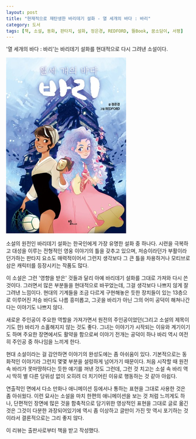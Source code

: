 ```yaml
---
layout: post
title: "현재적으로 재탄생한 바리데기 설화 - 열 세개의 바다 : 바리"
category: 도서
tags: [책, 소설, 동화, 판타지, 설화, 정은경, REDFORD, 뜰Book, 꿈소담이, 서평]
---
```


'열 세개의 바다 : 바리'는
바리데기 설화를 현대적으로 다시 그려낸 소설이다.

![표지](/images/13-seas-bari-book-h480.jpg)

소설의 원전인 바리데기 설화는 한국인에게 가장 유명한 설화 중 하나다.
시련을 극복하고 대성을 이루는 전형적인 영웅 이야기의 틀을 갖추고 있으며,
저승이라던가 부활이라던가하는 판타지 요소도 매력적이어서 그런지
생각보다 그 큰 틀을 차용하거나 모티브로 삼은 캐릭터를 등장시키는 작품도 많다.

이 소설은 그런 '영향을 받은' 것들과 달리 아예 바리데기 설화를 그대로 가져와 다시 쓴 것이다.
그러면서 많은 부분들을 현대적으로 바꾸었는데,
그걸 생각보다 나쁘지 않게 잘 그려낸 느낌이다.
현대의 기계들을 조금 다르게 구현해놓은 듯한 장치들이 있는
13층으로 이루어진 저승 바다도 나름 흥미롭고,
그곳을 바리가 아닌 그의 어미 공덕이 해쳐나간다는 이야기도 나쁘지 않다.

새로운 주인공이 주요한 역할을 가져가면서 원전의 주인공이었던(그리고 소설의 제목이기도 한)
바리가 소홀해지지 않는 것도 좋다.
그녀는 이야기가 시작되는 이유와 계기이기도 하며 주요한 장면에서도 활약을 함으로써
이야기 전개는 공덕이 하나 바리 역시 여전히 주인공 중 하나임을 느끼게 한다.

현대 소설이라는 걸 감안하면 이야기의 완성도에는 좀 아쉬움이 있다.
기본적으로는 동화적인 이야기라 그런지 몇몇 부분을 설렁하게 넘어가기 때문이다.
처음 시작할 때 원전 속 바리가 못마땅하다는 듯한 얘기를 꺼낸 것도 그런데,
그런 것 치고는 소설 속 바리 역시 딱히 별 다른 당위성 없이 오히려 더 치기어린 이유로 행동하는 것 같아 아쉽다.

연출적인 면에서 다소 만화나 애니메이션 등에서나 통하는 표현을 그대로 사용한 것은 좀 아쉬웠다.
이런 묘사는 소설을 마치 한편의 애니메이션을 보는 것 처럼 느끼게도 하나,
단편적인 장면에 많은 것을 함축적으로 담기위한 영상적인 표현을 그대로 글로 옮긴 것은
그것이 다분한 과장되어있기에 역시 좀 이상하고
글만이 가진 맛 역시 포기하는 것이라서 결론적으로는 그리 좋지 않다.



<div class="im im-info">
이 리뷰는 출판사로부터 책을 받고 작성했다.
</div>
